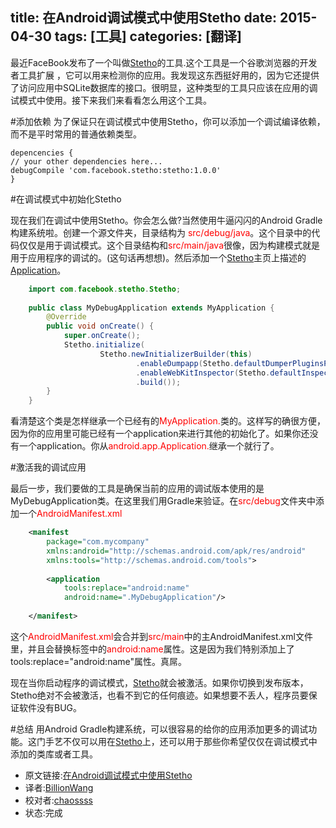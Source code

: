 
title: 在Android调试模式中使用Stetho
date: 2015-04-30
tags: [工具]
categories: [翻译]
---
 
最近FaceBook发布了一个叫做[Stetho][2]的工具.这个工具是一个谷歌浏览器的开发者工具扩展 ，它可以用来检测你的应用。我发现这东西挺好用的，因为它还提供了访问应用中SQLite数据库的接口。很明显，这种类型的工具只应该在应用的调试模式中使用。接下来我们来看看怎么用这个工具。
<!--more-->

#添加依赖
为了保证只在调试模式中使用Stetho，你可以添加一个调试编译依赖，而不是平时常用的普通依赖类型。

    depencencies {
    // your other dependencies here...
    debugCompile 'com.facebook.stetho:stetho:1.0.0'
    }

#在调试模式中初始化Stetho

现在我们在调试中使用Stetho。你会怎么做?当然使用牛逼闪闪的Android Gradle构建系统啦。创建一个源文件夹，目录结构为 <font color="red">src/debug/java</font>。这个目录中的代码仅仅是用于调试模式。这个目录结构和<font color="red">src/main/java</font>很像，因为构建模式就是用于应用程序的调试的。(这句话再想想)。然后添加一个[Stetho][5]主页上描述的 [Application][6]。

```java
    import com.facebook.stetho.Stetho;
    
    public class MyDebugApplication extends MyApplication {
        @Override
        public void onCreate() {
            super.onCreate();
            Stetho.initialize(
                    Stetho.newInitializerBuilder(this)
                            .enableDumpapp(Stetho.defaultDumperPluginsProvider(this))
                            .enableWebKitInspector(Stetho.defaultInspectorModulesProvider(this))
                            .build());
        }
    }
```

看清楚这个类是怎样继承一个已经有的<font color="red">MyApplication.</font>类的。这样写的确很方便，因为你的应用里可能已经有一个application来进行其他的初始化了。如果你还没有一个application。你从<font color="red">android.app.Application.</font>继承一个就行了。

#激活我的调试应用


最后一步，我们要做的工具是确保当前的应用的调试版本使用的是MyDebugApplication类。在这里我们用Gradle来验证。在<font color="red">src/debug</font>文件夹中添加一个<font color="red">AndroidManifest.xml</font>

```xml
    <manifest
        package="com.mycompany"
        xmlns:android="http://schemas.android.com/apk/res/android"
        xmlns:tools="http://schemas.android.com/tools">
    
        <application
            tools:replace="android:name"
            android:name=".MyDebugApplication"/>
    
    </manifest>
```

这个<font color="red">AndroidManifest.xml</font>会合并到<font color="red">src/main</font>中的主AndroidManifest.xml文件里，并且会替换标签中的<font color="red">android:name</font>属性。这是因为我们特别添加上了tools:replace="android:name"属性。真屌。


现在当你启动程序的调试模式，[Stetho][8]就会被激活。如果你切换到发布版本，Stetho绝对不会被激活，也看不到它的任何痕迹。如果想要不丢人，程序员要保证软件没有BUG。


#总结
用Android Gradle构建系统，可以很容易的给你的应用添加更多的调试功能。这门手艺不仅可以用在[Stetho][10]上，还可以用于那些你希望仅仅在调试模式中添加的类库或者工具。


  [1]: https://github.com/facebook/stetho
  [2]: https://github.com/facebook/stetho
  [3]: http://developer.android.com/reference/android/app/Application.html
  [4]: https://github.com/facebook/stetho
  [5]: https://github.com/facebook/stetho
  [6]: http://developer.android.com/reference/android/app/Application.html
  [7]: https://github.com/facebook/stetho
  [8]: https://github.com/facebook/stetho
  [9]: https://github.com/facebook/stetho
  [10]: https://github.com/facebook/stetho
  [11]:http://littlerobots.nl/blog/stetho-for-android-debug-builds-only/
  
  
 - 原文链接:[在Android调试模式中使用Stetho][11]
 - 译者:[BillionWang](https://github.com/BillionWang)
 - 校对者:[chaossss](https://github.com/chaossss)
 - 状态:完成
